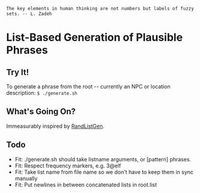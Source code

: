 `The key elements in human thinking are not numbers but labels of fuzzy sets. -- L. Zadeh`

# List-Based Generation of Plausible Phrases

## Try It!

To generate a phrase from the root -- currently an NPC or location description:
`$ ./generate.sh`


## What's Going On?

Immeasurably inspired by [RandListGen](http://www.path-o-logic.com/misc/RandListGen_sample.html).


## Todo

* Fit: ./generate.sh should take listname arguments, or [pattern] phrases.
* Fit: Respect frequency markers, e.g. 3@elf
* Fit: Take list name from file name so we don't have to keep them in sync manually
* Fit: Put newlines in between concatenated lists in root.list


